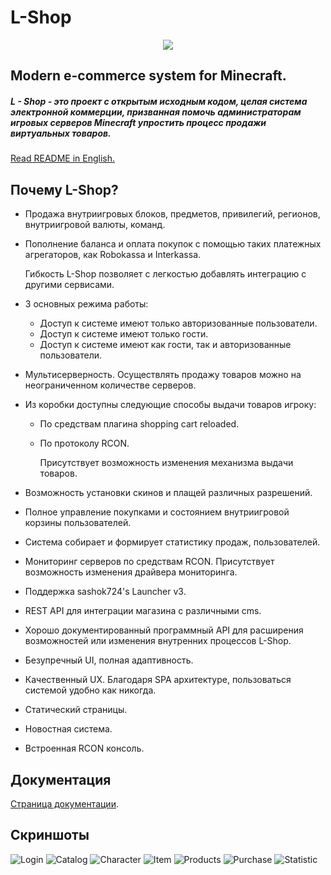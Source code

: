 # L-Shop

<p align="center">
<img src ="http://i90.fastpic.ru/big/2017/0309/9c/1cebb8e0e70a432b71102bf20334459c.png">
</p>

## Modern e-commerce system for Minecraft.

##### L - Shop - это проект с открытым исходным кодом, целая система электронной коммерции, призванная помочь администраторам игровых серверов Minecraft упростить процесс продажи виртуальных товаров.

[Read README in English.](README.md)

## Почему L-Shop?

* Продажа внутриигровых блоков, предметов, привилегий, регионов, внутриигровой валюты, команд.
* Пополнение баланса и оплата покупок с помощью таких платежных агрегаторов, как Robokassa и Interkassa.

    Гибкость L-Shop позволяет с легкостью добавлять интеграцию с другими сервисами.
* 3 основных режима работы:
    * Доступ к системе имеют только авторизованные пользователи.
    * Доступ к системе имеют только гости.
    * Доступ к системе имеют как гости, так и авторизованные пользователи.
* Мультисерверность. Осуществлять продажу товаров можно на неограниченном количестве серверов.
* Из коробки доступны следующие способы выдачи товаров игроку:
    * По средствам плагина shopping cart reloaded.
    * По протоколу RCON.
    
        Присутствует возможность изменения механизма выдачи товаров.
* Возможность установки скинов и плащей различных разрешений.
* Полное управление покупками и состоянием внутриигровой корзины пользователей.
* Система собирает и формирует статистику продаж, пользователей.
* Мониторинг серверов по средствам RCON. Присутствует возможность изменения драйвера мониторинга.
* Поддержка sashok724's Launcher v3.
* REST API для интеграции магазина с различными cms.
* Хорошо документированный программный API для расширения возможностей или изменения внутренних процессов L-Shop.
* Безупречный UI, полная адаптивность.
* Качественный UX. Благодаря SPA архитектуре, пользоваться системой удобно как никогда.
* Статический страницы.
* Новостная система.
* Встроенная RCON консоль.

## Документация
[Страница документации](https://github.com/D3lph1/L-shop/wiki).

## Скриншоты

![Login](http://i101.fastpic.ru/big/2018/0812/05/_a88088ade0f38bb84eac6639f3049105.png?noht=1)
![Catalog](http://i101.fastpic.ru/big/2018/0812/b8/_754f61648da2f00ec0538ce5dd5780b8.png?noht=1)
![Character](http://i101.fastpic.ru/big/2018/0812/b3/_881330ed8efdfecdcd1c2ea6f3e6fdb3.png?noht=1)
![Item](http://i101.fastpic.ru/big/2018/0812/66/_a3fa98bab37b50782539400806e8d766.png?noht=1)
![Products](http://i101.fastpic.ru/big/2018/0812/7f/_4e73eb66c30f21c19d8e5b6a01cee87f.png?noht=1)
![Purchase](http://i101.fastpic.ru/big/2018/0812/53/_2e186eea45f74d91b656e6fa1922c453.png?noht=1)
![Statistic](http://i101.fastpic.ru/big/2018/0812/a5/_64c3fa236213c764ae7b6601f1eea1a5.png?noht=1)
